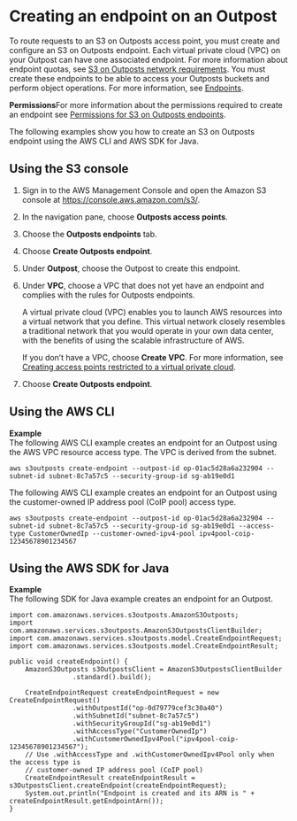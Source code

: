 # Creating an endpoint on an Outpost<a name="S3OutpostsCreateEndpoint"></a>

To route requests to an S3 on Outposts access point, you must create and configure an S3 on Outposts endpoint\. Each virtual private cloud \(VPC\) on your Outpost can have one associated endpoint\. For more information about endpoint quotas, see [ S3 on Outposts network requirements](S3OnOutpostsRestrictionsLimitations.md#S3OnOutpostsConnectivityRestrictions)\. You must create these endpoints to be able to access your Outposts buckets and perform object operations\. For more information, see [Endpoints](S3OutpostsWorkingBuckets.md#S3OutpostsEP)\.

**Permissions**For more information about the permissions required to create an endpoint see [Permissions for S3 on Outposts endpoints](S3OutpostsIAM.md#S3OutpostsEndpointPermissions)\.

The following examples show you how to create an S3 on Outposts endpoint using the AWS CLI and AWS SDK for Java\. 

## Using the S3 console<a name="S3OutpostsCreateEndpointConsole"></a>

1. Sign in to the AWS Management Console and open the Amazon S3 console at [https://console\.aws\.amazon\.com/s3/](https://console.aws.amazon.com/s3/)\.

1. In the navigation pane, choose **Outposts access points**\.

1. Choose the **Outposts endpoints** tab\.

1. Choose **Create Outposts endpoint**\.

1. Under **Outpost**, choose the Outpost to create this endpoint\.

1. Under **VPC**, choose a VPC that does not yet have an endpoint and complies with the rules for Outposts endpoints\.

   A virtual private cloud \(VPC\) enables you to launch AWS resources into a virtual network that you define\. This virtual network closely resembles a traditional network that you would operate in your own data center, with the benefits of using the scalable infrastructure of AWS\. 

   If you don’t have a VPC, choose **Create VPC**\. For more information, see [Creating access points restricted to a virtual private cloud](access-points-vpc.md)\.

1. Choose **Create Outposts endpoint**\.

## Using the AWS CLI<a name="S3OutpostsCreateEndpointCLI"></a>

**Example**  
The following AWS CLI example creates an endpoint for an Outpost using the AWS VPC resource access type\. The VPC is derived from the subnet\.  

```
aws s3outposts create-endpoint --outpost-id op-01ac5d28a6a232904 --subnet-id subnet-8c7a57c5 --security-group-id sg-ab19e0d1
```
The following AWS CLI example creates an endpoint for an Outpost using the customer\-owned IP address pool \(CoIP pool\) access type\.  

```
aws s3outposts create-endpoint --outpost-id op-01ac5d28a6a232904 --subnet-id subnet-8c7a57c5 --security-group-id sg-ab19e0d1 --access-type CustomerOwnedIp --customer-owned-ipv4-pool ipv4pool-coip-12345678901234567
```

## Using the AWS SDK for Java<a name="S3OutpostsCreateEndpointJava"></a>

**Example**  
The following SDK for Java example creates an endpoint for an Outpost\.  

```
import com.amazonaws.services.s3outposts.AmazonS3Outposts;
import com.amazonaws.services.s3outposts.AmazonS3OutpostsClientBuilder;
import com.amazonaws.services.s3outposts.model.CreateEndpointRequest;
import com.amazonaws.services.s3outposts.model.CreateEndpointResult;

public void createEndpoint() {
    AmazonS3Outposts s3OutpostsClient = AmazonS3OutpostsClientBuilder
                .standard().build();
                
    CreateEndpointRequest createEndpointRequest = new CreateEndpointRequest()
                .withOutpostId("op-0d79779cef3c30a40")
                .withSubnetId("subnet-8c7a57c5")
                .withSecurityGroupId("sg-ab19e0d1")		
                .withAccessType("CustomerOwnedIp")   
                .withCustomerOwnedIpv4Pool("ipv4pool-coip-12345678901234567");
    // Use .withAccessType and .withCustomerOwnedIpv4Pool only when the access type is 
    // customer-owned IP address pool (CoIP pool) 
    CreateEndpointResult createEndpointResult = s3OutpostsClient.createEndpoint(createEndpointRequest);
    System.out.println("Endpoint is created and its ARN is " + createEndpointResult.getEndpointArn());
}
```